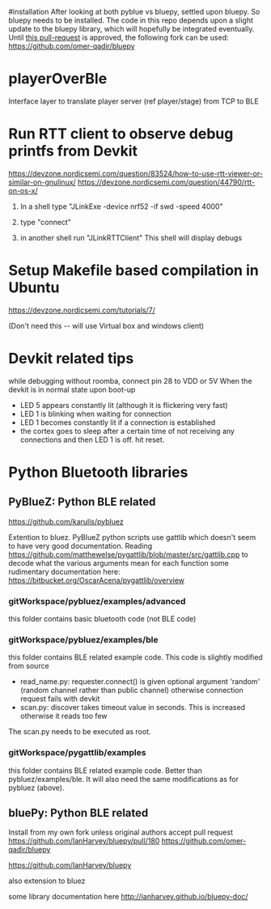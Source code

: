 #installation
After looking at both pyblue vs bluepy, settled upon bluepy. So bluepy needs to be installed.
The code in this repo depends upon a slight update to the bluepy library, which will hopefully be integrated eventually. Until [this pull-request](https://github.com/IanHarvey/bluepy/pull/180) is approved, the following fork can be used:
https://github.com/omer-qadir/bluepy

# playerOverBle
Interface layer to translate player server (ref player/stage) from TCP to BLE

# Run RTT client to observe debug printfs from Devkit

https://devzone.nordicsemi.com/question/83524/how-to-use-rtt-viewer-or-similar-on-gnulinux/
https://devzone.nordicsemi.com/question/44790/rtt-on-os-x/

1) In a shell type "JLinkExe -device nrf52 -if swd -speed 4000"
2) type "connect"

3) in another shell run "JLinkRTTClient"
This shell will display debugs

# Setup Makefile based compilation in Ubuntu

https://devzone.nordicsemi.com/tutorials/7/

(Don't need this -- will use Virtual box and windows client)

# Devkit related tips


while debugging without roomba, connect pin 28 to VDD or 5V
When the devkit is in normal state upon boot-up
* LED 5 appears constantly lit (although it is flickering very fast)
* LED 1 is blinking when waiting for connection
* LED 1 becomes constantly lit if a connection is established
* the cortex goes to sleep after a certain time of not receiving any connections and then LED 1 is off. hit reset.

# Python Bluetooth libraries

## PyBlueZ: Python BLE related

https://github.com/karulis/pybluez

Extention to bluez.
PyBlueZ python scripts use gattlib which doesn't seem to have very good documentation.
Reading https://github.com/matthewelse/pygattlib/blob/master/src/gattlib.cpp to decode what the various arguments mean for each function
some rudimentary documentation here:
https://bitbucket.org/OscarAcena/pygattlib/overview

### gitWorkspace/pybluez/examples/advanced

this folder contains basic bluetooth code (not BLE code)

### gitWorkspace/pybluez/examples/ble

this folder contains BLE related example code. This code is slightly modified from source
 * read_name.py: requester.connect() is given optional argument 'random' (random channel rather than public channel) otherwise connection request fails with devkit
 * scan.py: discover takes timeout value in seconds. This is increased otherwise it reads too few

The scan.py needs to be executed as root.

### gitWorkspace/pygattlib/examples

this folder contains BLE related example code. Better than pybluez/examples/ble. It will also need the same modifications as for pybluez (above).

## bluePy: Python BLE related

Install from my own fork unless original authors accept pull request https://github.com/IanHarvey/bluepy/pull/180
https://github.com/omer-qadir/bluepy

https://github.com/IanHarvey/bluepy

also extension to bluez

some library documentation here 
http://ianharvey.github.io/bluepy-doc/


